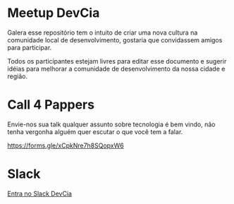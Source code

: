 # Meetup DevCia

Galera esse repositório tem o intuito de criar uma nova cultura na comunidade local de desenvolvimento, gostaria que convidassem amigos para participar.

Todos os participantes estejam livres para editar esse documento e sugerir idéias para melhorar a comunidade de desenvolvimento da nossa cidade e região.

# Call 4 Pappers

Envie-nos sua talk qualquer assunto sobre tecnologia é bem vindo, não tenha vergonha alguém quer escutar o que você tem a falar.

https://forms.gle/xCpkNre7h8SQopxW6

# Slack
[Entra no Slack DevCia](https://devcia.slack.com/join/shared_invite/enQtNzIwNjYwNTk3NjE5LTE4Y2MyYzcyNmYzNTc3NjhlYzMzMDllNjI2MjkzNmMwMTRiZmM5NTVmNDNmYjZhYzQ2MzA0MGYzMmU0MGU3YjA)
